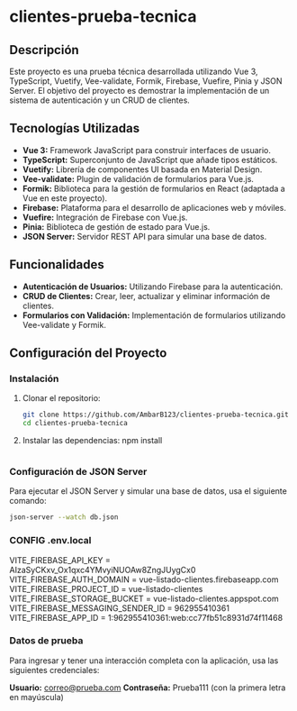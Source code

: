 # clientes-prueba-tecnica

## Descripción

Este proyecto es una prueba técnica desarrollada utilizando Vue 3, TypeScript, Vuetify, Vee-validate, Formik, Firebase, Vuefire, Pinia y JSON Server. El objetivo del proyecto es demostrar la implementación de un sistema de autenticación y un CRUD de clientes.

## Tecnologías Utilizadas

- **Vue 3:** Framework JavaScript para construir interfaces de usuario.
- **TypeScript:** Superconjunto de JavaScript que añade tipos estáticos.
- **Vuetify:** Librería de componentes UI basada en Material Design.
- **Vee-validate:** Plugin de validación de formularios para Vue.js.
- **Formik:** Biblioteca para la gestión de formularios en React (adaptada a Vue en este proyecto).
- **Firebase:** Plataforma para el desarrollo de aplicaciones web y móviles.
- **Vuefire:** Integración de Firebase con Vue.js.
- **Pinia:** Biblioteca de gestión de estado para Vue.js.
- **JSON Server:** Servidor REST API para simular una base de datos.

## Funcionalidades

- **Autenticación de Usuarios:** Utilizando Firebase para la autenticación.
- **CRUD de Clientes:** Crear, leer, actualizar y eliminar información de clientes.
- **Formularios con Validación:** Implementación de formularios utilizando Vee-validate y Formik.

## Configuración del Proyecto

### Instalación

1. Clonar el repositorio:
    ```sh
    git clone https://github.com/AmbarB123/clientes-prueba-tecnica.git
    cd clientes-prueba-tecnica
    ```

2. Instalar las dependencias:
    npm install
    ```

### Configuración de JSON Server

Para ejecutar el JSON Server y simular una base de datos, usa el siguiente comando:

```sh
json-server --watch db.json
```

### CONFIG .env.local

VITE_FIREBASE_API_KEY = AIzaSyCKxv_Ox1qxc4YMvyiNUOAw8ZngJUygCx0
VITE_FIREBASE_AUTH_DOMAIN = vue-listado-clientes.firebaseapp.com
VITE_FIREBASE_PROJECT_ID =  vue-listado-clientes
VITE_FIREBASE_STORAGE_BUCKET =  vue-listado-clientes.appspot.com
VITE_FIREBASE_MESSAGING_SENDER_ID =  962955410361
VITE_FIREBASE_APP_ID = 1:962955410361:web:cc77fb51c8931d74f11468

### Datos de prueba

Para ingresar y tener una interacción completa con la aplicación, usa las siguientes credenciales:

**Usuario:** correo@prueba.com
**Contraseña:** Prueba111 (con la primera letra en mayúscula)
